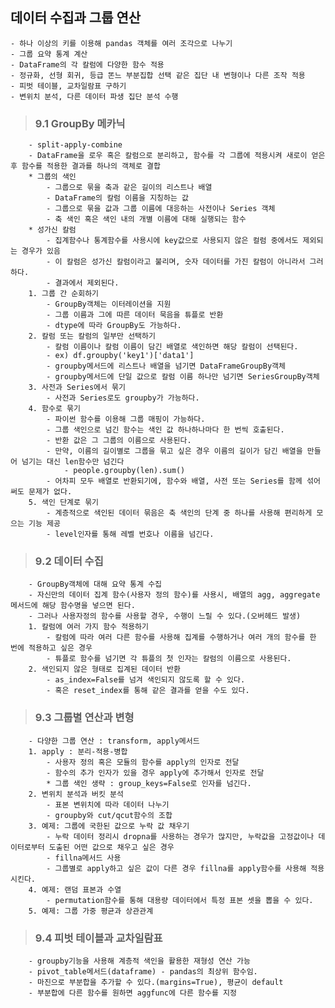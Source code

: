 ## 데이터 수집과 그룹 연산
    - 하나 이상의 키를 이용해 pandas 객체를 여러 조각으로 나누기
    - 그룹 요약 통계 계산
    - DataFrame의 각 칼럼에 다양한 함수 적용
    - 정규화, 선형 회귀, 등급 똔느 부분집합 선택 같은 집단 내 변형이나 다른 조작 적용
    - 피벗 테이블, 교차일람표 구하기
    - 변위치 분석, 다른 데이터 파생 집단 분석 수행
>###    9.1 GroupBy 메카닉
        - split-apply-combine
        - DataFrame을 로우 혹은 칼럼으로 분리하고, 함수를 각 그룹에 적용시켜 새로이 얻은 후 함수를 적용한 결과를 하나의 객체로 결합
        * 그룹의 색인
            - 그룹으로 묶을 축과 같은 길이의 리스트나 배열
            - DataFrame의 칼럼 이름을 지칭하는 값
            - 그룹으로 묶을 값과 그룹 이름에 대응하는 사전이나 Series 객체
            - 축 색인 혹은 색인 내의 개별 이름에 대해 실행되는 함수
        * 성가신 칼럼
            - 집계함수나 통계함수를 사용시에 key값으로 사용되지 않은 컬럼 중에서도 제외되는 경우가 있음
            - 이 칼럼은 성가신 칼럼이라고 불리며, 숫자 데이터를 가진 칼럼이 아니라서 그러하다.
            - 결과에서 제외된다.
        1. 그룹 간 순회하기
            - GroupBy객체는 이터레이션을 지원
            - 그룹 이름과 그에 따른 데이터 묵음을 튜플로 반환
            - dtype에 따라 GroupBy도 가능하다.
        2. 칼럼 또는 칼럼의 일부만 선택하기
            - 칼럼 이름이나 칼럼 이름이 담긴 배열로 색인하면 해당 칼럼이 선택된다.
            - ex) df.groupby('key1')['data1']
            - groupby메서드에 리스트나 배열을 넘기면 DataFrameGroupBy객체
            - groupby메서드에 단일 값으로 칼럼 이름 하나만 넘기면 SeriesGroupBy객체
        3. 사전과 Series에서 묶기
            - 사전과 Series로도 groupby가 가능하다.
        4. 함수로 묶기
            - 파이썬 함수를 이용해 그룹 매핑이 가능하다.
            - 그룹 색인으로 넘긴 함수는 색인 값 하나하나마다 한 번씩 호출된다.
            - 반환 값은 그 그룹의 이름으로 사용된다.
            - 만약, 이름의 길이별로 그룹을 묶고 싶은 경우 이름의 길이가 담긴 배열을 만들어 넘기는 대신 len함수만 넘긴다
                - people.groupby(len).sum()
            - 어차피 모두 배열로 반환되기에, 함수와 배열, 사전 또는 Series를 함께 섞어 써도 문제가 없다.
        5. 색인 단계로 묶기
            - 계층적으로 색인된 데이터 묶음은 축 색인의 단계 중 하나를 사용해 편리하게 모으는 기능 제공
            - level인자를 통해 레벨 번호나 이름을 넘긴다.
>###    9.2 데이터 수집
        - GroupBy객체에 대해 요약 통계 수집
        - 자신만의 데이터 집계 함수(사용자 정의 함수)를 사용시, 배열의 agg, aggregate메서드에 해당 함수명을 넣으면 된다.
        - 그러나 사용자정의 함수를 사용할 경우, 수행이 느릴 수 있다.(오버헤드 발생)
        1. 칼럼에 여러 가지 함수 적용하기
            - 칼럼에 따라 여러 다른 함수를 사용해 집계를 수행하거나 여러 개의 함수를 한 번에 적용하고 싶은 경우
            - 튜플로 함수를 넘기면 각 튜플의 첫 인자는 칼럼의 이름으로 사용된다.
        2. 색인되지 않은 형태로 집계된 데이터 반환
            - as_index=False를 넘겨 색인되지 않도록 할 수 있다.
            - 혹은 reset_index를 통해 같은 결과를 얻을 수도 있다.
>###    9.3 그룹별 연산과 변형
        - 다양한 그룹 연산 : transform, apply메서드
        1. apply : 분리-적용-병합
            - 사용자 정의 혹은 모듈의 함수를 apply의 인자로 전달
            - 함수의 추가 인자가 있을 경우 apply에 추가해서 인자로 전달
            * 그룹 색인 생략 : group_keys=False로 인자를 넘긴다.
        2. 변위치 분석과 버킷 분석
            - 표본 변위치에 따라 데이터 나누기
            - groupby와 cut/qcut함수의 조합
        3. 예제: 그룹에 국한된 값으로 누락 값 채우기
            - 누락 데이터 정리시 dropna를 사용하는 경우가 많지만, 누락값을 고정값이나 데이터로부터 도출된 어떤 값으로 채우고 싶은 경우
            - fillna메서드 사용
            - 그룹별로 apply하고 싶은 값이 다른 경우 fillna를 apply함수를 사용해 적용시킨다.
        4. 예제: 랜덤 표본과 수열
            - permutation함수를 통해 대용량 데이터에서 특정 표본 셋을 뽑을 수 있다.
        5. 예제: 그룹 가중 평균과 상관관계
>###    9.4 피벗 테이블과 교차일람표
        - groupby기능을 사용해 계층적 색인을 활용한 재형성 연산 가능
        - pivot_table메서드(dataframe) - pandas의 최상위 함수임.
        - 마진으로 부분합을 추가할 수 있다.(margins=True), 평균이 default
        - 부분합에 다른 함수를 원하면 aggfunc에 다른 함수를 지정
            